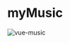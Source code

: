 # myMusic


![vue-music](https://static.galileo.xiaojukeji.com/static/tms/shield/Vue.js_music_xmind.png)

